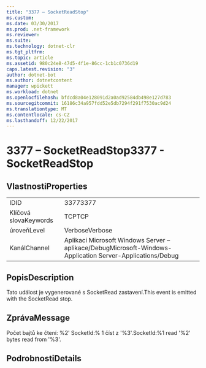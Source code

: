 ```yaml
---
title: "3377 – SocketReadStop"
ms.custom: 
ms.date: 03/30/2017
ms.prod: .net-framework
ms.reviewer: 
ms.suite: 
ms.technology: dotnet-clr
ms.tgt_pltfrm: 
ms.topic: article
ms.assetid: 980c24e8-47d5-4f1e-86cc-1cb1c0736d19
caps.latest.revision: "3"
author: dotnet-bot
ms.author: dotnetcontent
manager: wpickett
ms.workload: dotnet
ms.openlocfilehash: bfdcd8a04e128091d2a0ad92584db498e127d783
ms.sourcegitcommit: 16186c34a957fdd52e5db7294f291f7530ac9d24
ms.translationtype: MT
ms.contentlocale: cs-CZ
ms.lasthandoff: 12/22/2017
---
```

# <a name="3377---socketreadstop"></a><span data-ttu-id="1910d-102">3377 – SocketReadStop</span><span class="sxs-lookup"><span data-stu-id="1910d-102">3377 - SocketReadStop</span></span>
## <a name="properties"></a><span data-ttu-id="1910d-103">Vlastnosti</span><span class="sxs-lookup"><span data-stu-id="1910d-103">Properties</span></span>  
  
|||  
|-|-|  
|<span data-ttu-id="1910d-104">ID</span><span class="sxs-lookup"><span data-stu-id="1910d-104">ID</span></span>|<span data-ttu-id="1910d-105">3377</span><span class="sxs-lookup"><span data-stu-id="1910d-105">3377</span></span>|  
|<span data-ttu-id="1910d-106">Klíčová slova</span><span class="sxs-lookup"><span data-stu-id="1910d-106">Keywords</span></span>|<span data-ttu-id="1910d-107">TCP</span><span class="sxs-lookup"><span data-stu-id="1910d-107">TCP</span></span>|  
|<span data-ttu-id="1910d-108">úroveň</span><span class="sxs-lookup"><span data-stu-id="1910d-108">Level</span></span>|<span data-ttu-id="1910d-109">Verbose</span><span class="sxs-lookup"><span data-stu-id="1910d-109">Verbose</span></span>|  
|<span data-ttu-id="1910d-110">Kanál</span><span class="sxs-lookup"><span data-stu-id="1910d-110">Channel</span></span>|<span data-ttu-id="1910d-111">Aplikaci Microsoft Windows Server – aplikace/Debug</span><span class="sxs-lookup"><span data-stu-id="1910d-111">Microsoft-Windows-Application Server-Applications/Debug</span></span>|  
  
## <a name="description"></a><span data-ttu-id="1910d-112">Popis</span><span class="sxs-lookup"><span data-stu-id="1910d-112">Description</span></span>  
 <span data-ttu-id="1910d-113">Tato událost je vygenerované s SocketRead zastavení.</span><span class="sxs-lookup"><span data-stu-id="1910d-113">This event is emitted with the SocketRead stop.</span></span>  
  
## <a name="message"></a><span data-ttu-id="1910d-114">Zpráva</span><span class="sxs-lookup"><span data-stu-id="1910d-114">Message</span></span>  
 <span data-ttu-id="1910d-115">Počet bajtů ke čtení: %2' SocketId:% 1 číst z '%3'.</span><span class="sxs-lookup"><span data-stu-id="1910d-115">SocketId:%1 read '%2' bytes read from '%3'.</span></span>  
  
## <a name="details"></a><span data-ttu-id="1910d-116">Podrobnosti</span><span class="sxs-lookup"><span data-stu-id="1910d-116">Details</span></span>
